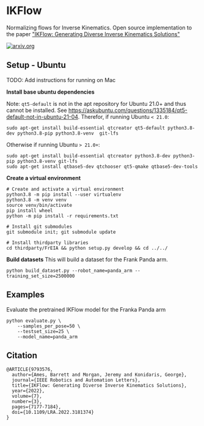 # IKFlow
Normalizing flows for Inverse Kinematics. Open source implementation to the paper ["IKFlow: Generating Diverse Inverse Kinematics Solutions"](https://ieeexplore.ieee.org/abstract/document/9793576)

[![arxiv.org](https://img.shields.io/badge/cs.RO-%09arXiv%3A2111.08933-red)](https://arxiv.org/abs/2111.08933)


## Setup - Ubuntu

TODO: Add instructions for running on Mac

**Install base ubuntu dependencies**

Note: `qt5-default` is not in the apt repository for Ubuntu 21.0+ and thus cannot be installed. 
See https://askubuntu.com/questions/1335184/qt5-default-not-in-ubuntu-21-04. Therefor, if running Ubuntu `< 21.0`:
```
sudo apt-get install build-essential qtcreator qt5-default python3.8-dev python3.8-pip python3.8-venv  git-lfs
```

Otherwise if running Ubuntu `> 21.0+`:
```
sudo apt-get install build-essential qtcreator python3.8-dev python3-pip python3.8-venv git-lfs 
sudo apt-get install qtbase5-dev qtchooser qt5-qmake qtbase5-dev-tools
```

**Create a virtual environment**
```
# Create and activate a virtual environment 
python3.8 -m pip install --user virtualenv
python3.8 -m venv venv
source venv/bin/activate
pip install wheel
python -m pip install -r requirements.txt

# Install git submodules
git submodule init; git submodule update

# Install thirdparty libraries
cd thirdparty/FrEIA && python setup.py develop && cd ../../
```

**Build datasets**
This will build a dataset for the Frank Panda arm.  
```
python build_dataset.py --robot_name=panda_arm --training_set_size=2500000
```

## Examples

Evaluate the pretrained IKFlow model for the Franka Panda arm
```
python evaluate.py \
    --samples_per_pose=50 \
    --testset_size=25 \
    --model_name=panda_arm
```

## Citation
```
@ARTICLE{9793576,
  author={Ames, Barrett and Morgan, Jeremy and Konidaris, George},
  journal={IEEE Robotics and Automation Letters}, 
  title={IKFlow: Generating Diverse Inverse Kinematics Solutions}, 
  year={2022},
  volume={7},
  number={3},
  pages={7177-7184},
  doi={10.1109/LRA.2022.3181374}
}
```